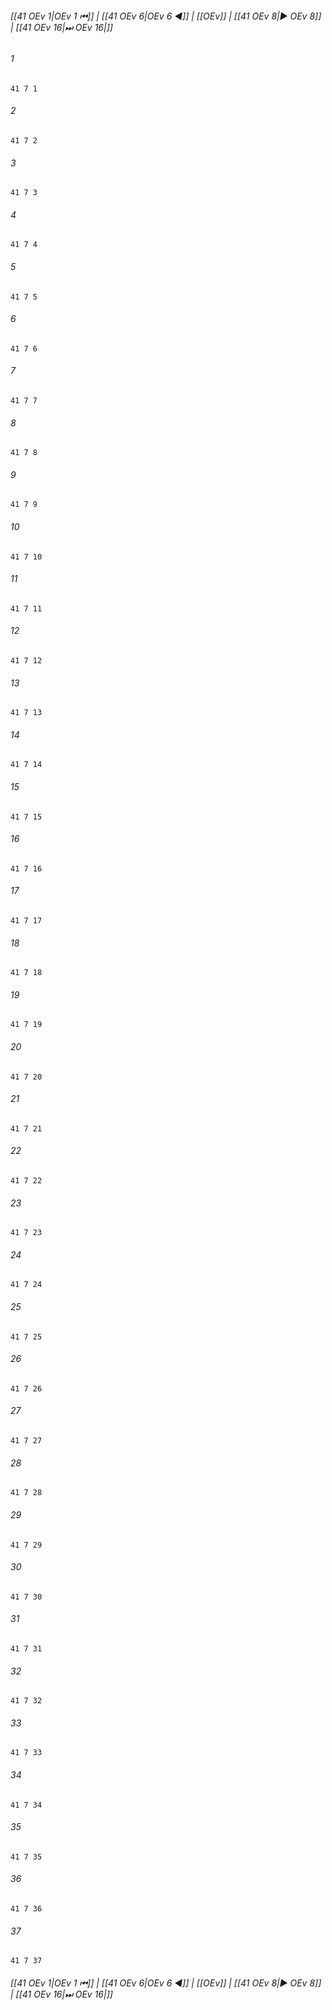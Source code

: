 
###### [[41 OEv 1|OEv 1 ⏮]] | [[41 OEv 6|OEv 6 ◀]] | [[OEv]] | [[41 OEv 8|▶ OEv 8]] | [[41 OEv 16|⏭ OEv 16|]]

###### 1
``` verse
41 7 1 
```
###### 2
``` verse
41 7 2 
```
###### 3
``` verse
41 7 3 
```
###### 4
``` verse
41 7 4 
```
###### 5
``` verse
41 7 5 
```
###### 6
``` verse
41 7 6 
```
###### 7
``` verse
41 7 7 
```
###### 8
``` verse
41 7 8 
```
###### 9
``` verse
41 7 9 
```
###### 10
``` verse
41 7 10 
```
###### 11
``` verse
41 7 11 
```
###### 12
``` verse
41 7 12 
```
###### 13
``` verse
41 7 13 
```
###### 14
``` verse
41 7 14 
```
###### 15
``` verse
41 7 15 
```
###### 16
``` verse
41 7 16 
```
###### 17
``` verse
41 7 17 
```
###### 18
``` verse
41 7 18 
```
###### 19
``` verse
41 7 19 
```
###### 20
``` verse
41 7 20 
```
###### 21
``` verse
41 7 21 
```
###### 22
``` verse
41 7 22 
```
###### 23
``` verse
41 7 23 
```
###### 24
``` verse
41 7 24 
```
###### 25
``` verse
41 7 25 
```
###### 26
``` verse
41 7 26 
```
###### 27
``` verse
41 7 27 
```
###### 28
``` verse
41 7 28 
```
###### 29
``` verse
41 7 29 
```
###### 30
``` verse
41 7 30 
```
###### 31
``` verse
41 7 31 
```
###### 32
``` verse
41 7 32 
```
###### 33
``` verse
41 7 33 
```
###### 34
``` verse
41 7 34 
```
###### 35
``` verse
41 7 35 
```
###### 36
``` verse
41 7 36 
```
###### 37
``` verse
41 7 37 
```

###### [[41 OEv 1|OEv 1 ⏮]] | [[41 OEv 6|OEv 6 ◀]] | [[OEv]] | [[41 OEv 8|▶ OEv 8]] | [[41 OEv 16|⏭ OEv 16|]]

